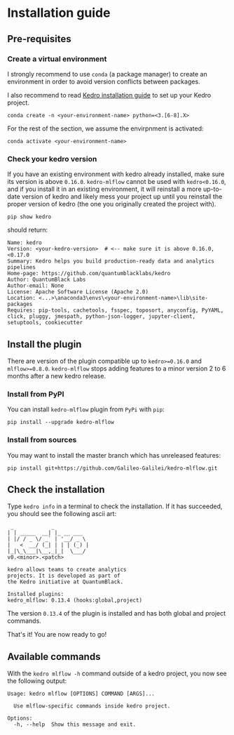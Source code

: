 # Installation guide

## Pre-requisites

### Create a virtual environment

I strongly recommend to use ``conda`` (a package manager) to create an environment in order to avoid version conflicts between packages.

I also recommend to read [Kedro installation guide](https://kedro.readthedocs.io/en/latest/get_started/install.html) to set up your Kedro project.

```console
conda create -n <your-environment-name> python=<3.[6-8].X>
```

For the rest of the section, we assume the envirpnment is activated:

```console
conda activate <your-environment-name>
```

### Check your kedro version

If you have an existing environment with kedro already installed, make sure its version is above `0.16.0`. `kedro-mlflow` cannot be used with `kedro<0.16.0`, and if you install it in an existing environment, it will reinstall a more up-to-date version of kedro and likely mess your project up until you reinstall the proper version of kedro (the one you originally created the project with).

```console
pip show kedro
```

should return:

```console
Name: kedro
Version: <your-kedro-version>  # <-- make sure it is above 0.16.0, <0.17.0
Summary: Kedro helps you build production-ready data and analytics pipelines
Home-page: https://github.com/quantumblacklabs/kedro
Author: QuantumBlack Labs
Author-email: None
License: Apache Software License (Apache 2.0)
Location: <...>\anaconda3\envs\<your-environment-name>\lib\site-packages
Requires: pip-tools, cachetools, fsspec, toposort, anyconfig, PyYAML, click, pluggy, jmespath, python-json-logger, jupyter-client, setuptools, cookiecutter
```

## Install the plugin

There are version of the plugin compatible up to ``kedro>=0.16.0`` and ``mlflow>=0.8.0``. ``kedro-mlflow`` stops adding features to a minor version 2 to 6 months after a new kedro release.

### Install from PyPI

You can install ``kedro-mlflow`` plugin from ``PyPi`` with `pip`:

```console
pip install --upgrade kedro-mlflow
```

### Install from sources

You may want to install the master branch which has unreleased features:

```console
pip install git+https://github.com/Galileo-Galilei/kedro-mlflow.git
```

## Check the installation

Type  ``kedro info`` in a terminal to check the installation. If it has succeeded, you should see the following ascii art:

```console
 _            _
| | _____  __| |_ __ ___
| |/ / _ \/ _` | '__/ _ \
|   <  __/ (_| | | | (_) |
|_|\_\___|\__,_|_|  \___/
v0.<minor>.<patch>

kedro allows teams to create analytics
projects. It is developed as part of
the Kedro initiative at QuantumBlack.

Installed plugins:
kedro_mlflow: 0.13.4 (hooks:global,project)
```

The version ``0.13.4`` of the plugin is installed and has both global and project commands.

That's it! You are now ready to go!

## Available commands

With the ``kedro mlflow -h`` command outside of a kedro project, you now see the following output:

```console
Usage: kedro mlflow [OPTIONS] COMMAND [ARGS]...

  Use mlflow-specific commands inside kedro project.

Options:
  -h, --help  Show this message and exit.
```
